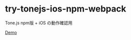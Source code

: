 # try-tonejs-ios-npm-webpack
Tone.js npm版 + iOS の動作確認用

[Demo](https://cat2151.github.io/try-tonejs-ios-npm-webpack/dist/index.html)
